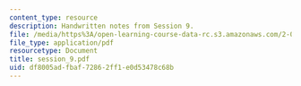 ```yaml
---
content_type: resource
description: Handwritten notes from Session 9.
file: /media/https%3A/open-learning-course-data-rc.s3.amazonaws.com/2-032-dynamics-fall-2004/df8005adfbaf72862ff1e0d53478c68b_session_9.pdf
file_type: application/pdf
resourcetype: Document
title: session_9.pdf
uid: df8005ad-fbaf-7286-2ff1-e0d53478c68b
---
```

